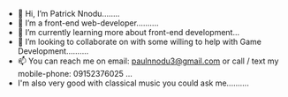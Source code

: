 - 👋 Hi, I’m Patrick Nnodu........
- 👀 I’m a front-end web-developer..........
- 🌱 I’m currently learning more about front-end development...
- 💞️ I’m looking to collaborate on with some willing to help with Game Development..........
- 📫 You can reach me on email: paulnnodu3@gmail.com or call / text my mobile-phone: 09152376025 ...
- I'm also very good with classical music you could ask me..........
